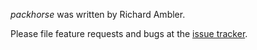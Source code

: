 
*packhorse* was written by Richard Ambler.

Please file feature requests and bugs at the [issue tracker](https://bitbucket.org/ram6ler/packhorse/issues).